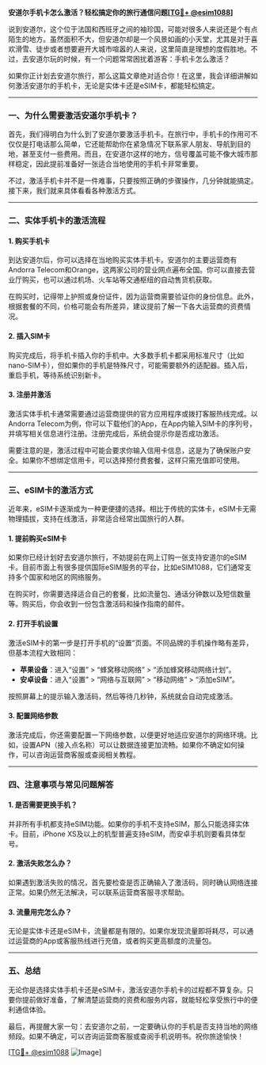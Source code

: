 **安道尔手机卡怎么激活？轻松搞定你的旅行通信问题[[TG💪+ @esim1088](https://t.me/s/esim1088)]**

说到安道尔，这个位于法国和西班牙之间的袖珍国，可能对很多人来说还是个有点陌生的地方。虽然面积不大，但安道尔却是一个风景如画的小天堂，尤其是对于喜欢滑雪、徒步或者想要避开大城市喧嚣的人来说，这里简直是理想的度假胜地。不过，去安道尔玩的时候，有一个问题常常困扰着游客：手机卡怎么激活？

如果你正计划去安道尔旅行，那么这篇文章绝对适合你！在这里，我会详细讲解如何激活安道尔的手机卡，无论是实体卡还是eSIM卡，都能轻松搞定。

---

### **一、为什么需要激活安道尔手机卡？**

首先，我们得明白为什么到了安道尔要激活手机卡。在旅行中，手机卡的作用可不仅仅是打电话那么简单，它还能帮助你在紧急情况下联系家人朋友、导航到目的地，甚至支付一些费用。而且，在安道尔这样的地方，信号覆盖可能不像大城市那样稳定，因此提前准备好一张适合当地使用的手机卡非常重要。

不过，激活手机卡并不是一件难事，只要按照正确的步骤操作，几分钟就能搞定。接下来，我们就来具体看看各种激活方式。

---

### **二、实体手机卡的激活流程**

#### **1. 购买手机卡**
到达安道尔后，你可以选择在当地购买实体手机卡。安道尔的主要运营商有Andorra Telecom和Orange，这两家公司的营业网点遍布全国。你可以直接去营业厅购买，也可以通过机场、火车站等交通枢纽的自动售货机获取。

在购买时，记得带上护照或身份证件，因为运营商需要验证你的身份信息。此外，根据套餐的不同，价格可能会有所差异，建议提前了解一下各大运营商的资费情况。

#### **2. 插入SIM卡**
购买完成后，将手机卡插入你的手机中。大多数手机卡都采用标准尺寸（比如nano-SIM卡），但如果你的手机是特殊尺寸，可能需要额外的适配器。插入后，重启手机，等待系统识别新卡。

#### **3. 注册并激活**
激活实体手机卡通常需要通过运营商提供的官方应用程序或拨打客服热线完成。以Andorra Telecom为例，你可以下载他们的App，在App内输入SIM卡的序列号，并填写相关信息进行注册。注册完成后，系统会提示你是否成功激活。

需要注意的是，激活过程中可能会要求你输入信用卡信息，这是为了确保账户安全。如果你不想绑定信用卡，可以选择预付费套餐，这样只需充值即可使用。

---

### **三、eSIM卡的激活方式**

近年来，eSIM卡逐渐成为一种更便捷的选择。相比于传统的实体卡，eSIM卡无需物理插拔，支持在线激活，非常适合经常出国旅行的人群。

#### **1. 提前购买eSIM卡**
如果你已经计划好去安道尔旅行，不妨提前在网上订购一张支持安道尔的eSIM卡。目前市面上有很多提供国际eSIM服务的平台，比如eSIM1088，它们通常支持多个国家和地区的网络服务。

在购买时，你需要选择适合自己的套餐，比如流量包、通话分钟数以及短信数量等。购买后，你会收到一份包含激活码和操作指南的邮件。

#### **2. 打开手机设置**
激活eSIM卡的第一步是打开手机的“设置”页面。不同品牌的手机操作略有差异，但基本流程大致相同：

- **苹果设备**：进入“设置” > “蜂窝移动网络” > “添加蜂窝移动网络计划”。
- **安卓设备**：进入“设置” > “网络与互联网” > “移动网络” > “添加eSIM”。

按照屏幕上的提示输入激活码，然后等待几秒钟，系统就会自动完成激活。

#### **3. 配置网络参数**
激活完成后，你还需要配置一下网络参数，以便更好地适应安道尔的网络环境。比如，设置APN（接入点名称）可以让数据连接更加流畅。如果你不确定如何操作，可以咨询运营商客服或查阅相关教程。

---

### **四、注意事项与常见问题解答**

#### **1. 是否需要更换手机？**
并非所有手机都支持eSIM功能。如果你的手机不支持eSIM，那么只能选择实体卡。目前，iPhone XS及以上的机型普遍支持eSIM，而安卓手机则要看具体型号。

#### **2. 激活失败怎么办？**
如果遇到激活失败的情况，首先要检查是否正确输入了激活码，同时确认网络连接正常。如果仍然无法解决，可以联系运营商客服寻求帮助。

#### **3. 流量用完怎么办？**
无论是实体卡还是eSIM卡，流量都是有限的。如果你发现流量即将耗尽，可以通过运营商的App或客服热线进行充值，或者购买更高额度的流量包。

---

### **五、总结**

无论你是选择实体手机卡还是eSIM卡，激活安道尔手机卡的过程都不算复杂。只要你提前做好准备，了解清楚运营商的资费和服务内容，就能轻松享受旅行中的便利通信体验。

最后，再提醒大家一句：去安道尔之前，一定要确认你的手机是否支持当地的网络频段。如果不确定，可以咨询运营商客服或查阅手机说明书。祝你旅途愉快！

[[TG💪+ @esim1088](https://t.me/s/esim1088) ![Image](https://i.postimg.cc/4NQfJmqS/Snipaste-2025-05-13-00-14-12.png)]